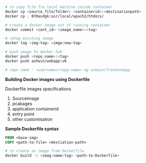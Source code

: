 ```bash
# to copy file fro local machine inside container
docker cp <source_file/folder> <containerid>:<destinationpath>
docker cp . 070asdgk:usr/local/apach2/htdocs/

# create a docker image out of running container
docker commit <cont_id> <image_name>:<tag>

# retag existing image
docker tag <img:tag> <imge:new-tag>

# push image to docker hub
docker push <repo_name>:<tag>
docker push ashwin/webapp:v6

# repo name : <username>/<app-name> eg ashwin/frontendapp
```

**Building Docker images using Dockerfile**

Dockerfile images specifications
1. Sourceimage
2. pcakages
3. application containerid
4. entry point
5. other customisation


**Sample Dockerfile syntax**
```Dockerfile
FROM <base-img>
COPY <path-to-file> <destiation-path>
```
```bash
# to create an image from Dockerfile
docker build -t <imag-name:tag> <path-to-Dockerfile>
```

